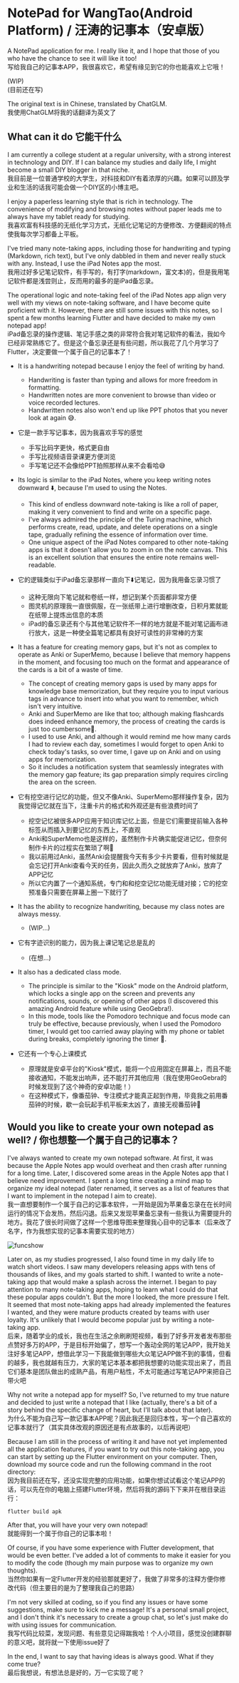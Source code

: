# NotePad for WangTao(Android Platform) / 汪涛的记事本（安卓版）

A NotePad application for me. I really like it, and I hope that those of you who have the chance to see it will like it too!\
写给我自己的记事本APP，我很喜欢它，希望有缘见到它的你也能喜欢上它哦！

(WIP) \
(目前还在写)

The original text is in Chinese, translated by ChatGLM.\
我使用ChatGLM将我的话翻译为英文了

## What can it do 它能干什么
I am currently a college student at a regular university, with a strong interest in technology and DIY. If I can balance my studies and daily life, I might become a small DIY blogger in that niche.\
我目前是一位普通学校的大学生，对科技和DIY有着浓厚的兴趣。如果可以顾及学业和生活的话我可能会做一个DIY区的小博主吧。

I enjoy a paperless learning style that is rich in technology. The convenience of modifying and browsing notes without paper leads me to always have my tablet ready for studying.\
我喜欢富有科技感的无纸化学习方式，无纸化记笔记的方便修改、方便翻阅的特点使我每次学习都备上平板。

I've tried many note-taking apps, including those for handwriting and typing (Markdown, rich text), but I've only dabbled in them and never really stuck with any. Instead, I use the iPad Notes app the most.\
我用过好多记笔记软件，有手写的，有打字(markdown，富文本)的，但是我用笔记软件都是浅尝则止，反而用的最多的是iPad备忘录。

The operational logic and note-taking feel of the iPad Notes app align very well with my views on note-taking software, and I have become quite proficient with it. However, there are still some issues with this notes, so I spent a few months learning Flutter and have decided to make my own notepad app!\
iPad备忘录的操作逻辑、笔记手感之类的非常符合我对笔记软件的看法，我如今已经非常熟练它了。但是这个备忘录还是有些问题，所以我花了几个月学习了Flutter，决定要做一个属于自己的记事本了！

- It is a handwriting notepad because I enjoy the feel of writing by hand.
    - Handwriting is faster than typing and allows for more freedom in formatting.
    - Handwritten notes are more convenient to browse than video or voice recorded lectures.
    - Handwritten notes also won't end up like PPT photos that you never look at again 😅.
- 它是一款手写记事本，因为我喜欢手写的感觉
    - 手写比码字更快，格式更自由
    - 手写比视频语音录课更方便浏览
    - 手写笔记还不会像给PPT拍照那样从来不会看哈😅

- Its logic is similar to the iPad Notes, where you keep writing notes downward ⬇️, because I'm used to using the Notes.
    - This kind of endless downward note-taking is like a roll of paper, making it very convenient to find and write on a specific page.
    - I've always admired the principle of the Turing machine, which performs create, read, update, and delete operations on a single tape, gradually refining the essence of information over time.
    - One unique aspect of the iPad Notes compared to other note-taking apps is that it doesn't allow you to zoom in on the note canvas. This is an excellent solution that ensures the entire note remains well-readable.
- 它的逻辑类似于iPad备忘录那样一直向下⬇️记笔记，因为我用备忘录习惯了
    - 这种无限向下笔记就和卷纸一样，想记到某个页面都非常方便
    - 图灵机的原理我一直很佩服，在一张纸带上进行增删改查，日积月累就能在纸带上提炼出信息的本质
    - iPad的备忘录还有个与其他笔记软件不一样的地方就是不能对笔记画布进行放大，这是一种使全篇笔记都具有良好可读性的非常棒的方案

- It has a feature for creating memory gaps, but it's not as complex to operate as Anki or SuperMemo, because I believe that memory happens in the moment, and focusing too much on the format and appearance of the cards is a bit of a waste of time.
    - The concept of creating memory gaps is used by many apps for knowledge base memorization, but they require you to input various tags in advance to insert into what you want to remember, which isn't very intuitive.
    - Anki and SuperMemo are like that too; although making flashcards does indeed enhance memory, the process of creating the cards is just too cumbersome🤔.
    - I used to use Anki, and although it would remind me how many cards I had to review each day, sometimes I would forget to open Anki to check today's tasks, so over time, I gave up on Anki and on using apps for memorization.
    - So it includes a notification system that seamlessly integrates with the memory gap feature; its gap preparation simply requires circling the area on the screen.
- 它有挖空进行记忆的功能，但又不像Anki、SuperMemo那样操作复杂，因为我觉得记忆就在当下，注重卡片的格式和外观还是有些浪费时间了
    - 挖空记忆被很多APP应用于知识库记忆上面，但是它们需要提前输入各种标签从而插入到要记忆的东西上，不直观
    - Anki和SuperMemo也是这样的，虽然制作卡片确实能促进记忆，但奈何制作卡片的过程实在繁琐了啊🤔
    - 我以前用过Anki，虽然Anki会提醒我今天有多少卡片要看，但有时候就是会忘记打开Anki查看今天的任务，因此久而久之就放弃了Anki，放弃了APP记忆
    - 所以它内置了一个通知系统，专门和和挖空记忆功能无缝对接；它的挖空预准备只需要在屏幕上圈一下就行了

- It has the ability to recognize handwriting, because my class notes are always messy.
    - (WIP...)
- 它有字迹识别的能力，因为我上课记笔记总是乱的
    - (在想...)

- It also has a dedicated class mode.
    - The principle is similar to the "Kiosk" mode on the Android platform, which locks a single app on the screen and prevents any notifications, sounds, or opening of other apps (I discovered this amazing Android feature while using GeoGebra!).
    - In this mode, tools like the Pomodoro technique and focus mode can truly be effective, because previously, when I used the Pomodoro timer, I would get too carried away playing with my phone or tablet during breaks, completely ignoring the timer 🤣.
- 它还有一个专心上课模式
    - 原理就是安卓平台的"Kiosk"模式，能将一个应用固定在屏幕上，而且不能接收通知，不能发出响声，还不能打开其他应用（我在使用GeoGebra的时候发现到了这个神奇的安卓功能！）
    - 在这种模式下，像番茄钟、专注模式才能真正起到作用，毕竟我之前用番茄钟的时候，歇一会玩起手机平板来太凶了，直接无视番茄钟🤣

## Would you like to create your own notepad as well? / 你也想整一个属于自己的记事本？

I've always wanted to create my own notepad software. At first, it was because the Apple Notes app would overheat and then crash after running for a long time. Later, I discovered some areas in the Apple Notes app that I believe need improvement. I spent a long time creating a mind map to organize my ideal notepad (later renamed, it serves as a list of features that I want to implement in the notepad I aim to create).\
我一直想要制作一个属于自己的记事本软件，一开始是因为苹果备忘录在在长时间运行的情况下会发热，然后闪退。后来又发现苹果备忘录有一些我认为需要提升的地方。我花了很长时间做了这样一个思维导图来整理我心目中的记事本（后来改了名字，作为我想实现的记事本需要实现的地方）

![funcshow](funcshow.jpg)

Later on, as my studies progressed, I also found time in my daily life to watch short videos. I saw many developers releasing apps with tens of thousands of likes, and my goals started to shift. I wanted to write a note-taking app that would make a splash across the internet. I began to pay attention to many note-taking apps, hoping to learn what I could do that these popular apps couldn't. But the more I looked, the more pressure I felt. It seemed that most note-taking apps had already implemented the features I wanted, and they were mature products created by teams with user loyalty. It's unlikely that I would become popular just by writing a note-taking app.\
后来，随着学业的成长，我也在生活之余刷刷短视频，看到了好多开发者发布那些点赞好多万的APP，于是目标开始偏了，想写一个轰动全网的笔记APP，我开始关注好多笔记APP，想借此学习一下我能做到哪些大众笔记APP做不到的事情，但看的越多，我也就越有压力，大家的笔记本基本都把我想要的功能实现出来了，而且它们基本是团队做出的成熟产品，有用户粘性，不太可能通过写笔记APP来把自己带火吧

Why not write a notepad app for myself? So, I've returned to my true nature and decided to just write a notepad that I like (actually, there's a bit of a story behind the specific change of heart, but I'll talk about that later).\
为什么不能为自己写一款记事本APP呢？因此我还是回归本性，写一个自己喜欢的记事本就行了（其实具体改观的原因还是有点故事的，以后再说吧）

Because I am still in the process of writing it and have not yet implemented all the application features, if you want to try out this note-taking app, you can start by setting up the Flutter environment on your computer. Then, download my source code and run the following command in the root directory:\
因为我目前还在写，还没实现完整的应用功能，如果你想试试看这个笔记APP的话，可以先在你的电脑上搭建Flutter环境，然后将我的源码下下来并在根目录运行：
```bash
flutter build apk
```
After that, you will have your very own notepad!\
就能得到一个属于你自己的记事本啦！

Of course, if you have some experience with Flutter development, that would be even better. I've added a lot of comments to make it easier for you to modify the code (though my main purpose was to organize my own thoughts).\
当然你如果有一定Flutter开发的经验那就更好了，我做了非常多的注释方便你修改代码（但主要目的是为了整理我自己的思路）

I'm not very skilled at coding, so if you find any issues or have some suggestions, make sure to kick me a message! It's a personal small project, and I don't think it's necessary to create a group chat, so let's just make do with using issues for communication.\
我写代码比较菜，发现问题、有些意见记得踹我哈！个人小项目，感觉没创建群聊的意义吧，就将就一下使用issue好了

In the end, I want to say that having ideas is always good. What if they come true?\
最后我想说，有想法总是好的，万一它实现了呢？